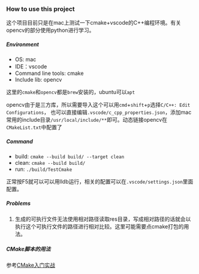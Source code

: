 ### How to use this project
这个项目目前只是在mac上测试一下cmake+vscode的C++编程环境。有关opencv的部分使用python进行学习。

##### Environment
- OS: mac
- IDE：vscode
- Command line tools: cmake
- Include lib: opencv

这里的`cmake`和`opencv`都是`brew`安装的，ubuntu可以`apt`

opencv由于是三方库，所以需要导入这个可以用`cmd`+`shift`+`p`选择`C/C++: Edit Configurations`， 也可以直接编辑`.vscode/c_cpp_properties.json`，添加mac常用的include目录`/usr/local/include/**`即可。动态链接opencv在`CMakeList.txt`中配置了

##### Command
- build: `cmake --build build/ --target clean`
- clean: `cmake --build build/`
- run: `./build/TestCmake`

正常按F5就可以可以用lldb运行，相关的配置可以在`.vscode/settings.json`里面配置。

##### Problems
1. 生成的可执行文件无法使用相对路径读取res目录，写成相对路径的话就会以执行这个可执行文件的路径进行相对比较。这里可能需要点cmake打包的用法。

##### CMake脚本的用法
参考[CMake入门实战](https://www.hahack.com/codes/cmake/)